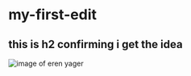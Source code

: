 # my-first-edit
## this is h2 confirming i get the idea
![image of eren yager](https://i.pinimg.com/736x/b3/8f/c6/b38fc63ba586ac8b38cb406ed612aa98.jpg)
